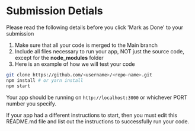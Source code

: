 
# Submission Detials

Please read the following details before you click 'Mark as Done' to your submission
1. Make sure that all your code is merged to the Main branch
2. Include all files necessary to run your app, NOT just the source code, except for the **node_modules** folder
3. Here is an example of how we will test your code

```bash
git clone https://github.com/<username>/<repo-name>.git
npm install # or yarn install
npm start
```

Your app should be running on `http://localhost:3000` or whichever PORT number you specify.

If your app had a different instructions to start, then you must edit this README.md file and list out the instructions to successfully run your code.






